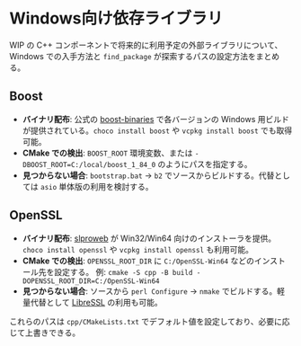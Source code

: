# Windows向け依存ライブラリ

WIP の C++ コンポーネントで将来的に利用予定の外部ライブラリについて、
Windows での入手方法と `find_package` が探索するパスの設定方法をまとめる。

## Boost
- **バイナリ配布**: 公式の [boost-binaries](https://sourceforge.net/projects/boost/files/boost-binaries/) で各バージョンの Windows 用ビルドが提供されている。`choco install boost` や `vcpkg install boost` でも取得可能。
- **CMake での検出**: `BOOST_ROOT` 環境変数、または `-DBOOST_ROOT=C:/local/boost_1_84_0` のようにパスを指定する。
- **見つからない場合**: `bootstrap.bat` → `b2` でソースからビルドする。代替としては `asio` 単体版の利用を検討する。

## OpenSSL
- **バイナリ配布**: [slproweb](https://slproweb.com/products/Win32OpenSSL.html) が Win32/Win64 向けのインストーラを提供。`choco install openssl` や `vcpkg install openssl` も利用可能。
- **CMake での検出**: `OPENSSL_ROOT_DIR` に `C:/OpenSSL-Win64` などのインストール先を設定する。
  例: `cmake -S cpp -B build -DOPENSSL_ROOT_DIR=C:/OpenSSL-Win64`
- **見つからない場合**: ソースから `perl Configure` → `nmake` でビルドする。軽量代替として [LibreSSL](https://www.libressl.org/) の利用も可能。

これらのパスは `cpp/CMakeLists.txt` でデフォルト値を設定しており、必要に応じて上書きできる。
